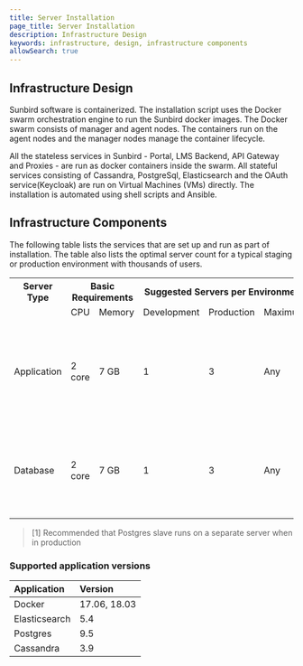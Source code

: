 ```yaml
---
title: Server Installation
page_title: Server Installation
description: Infrastructure Design
keywords: infrastructure, design, infrastructure components
allowSearch: true
---
```

 
## Infrastructure Design

Sunbird software is containerized. The installation script uses the Docker swarm orchestration engine to run the Sunbird docker images. The Docker swarm consists of manager and agent nodes. The containers run on the agent nodes and the manager nodes manage the container lifecycle.

All the stateless services in Sunbird - Portal, LMS Backend, API Gateway and Proxies - are run as docker containers inside the swarm. All stateful services consisting of Cassandra, PostgreSql, Elasticsearch and the OAuth service(Keycloak) are run on Virtual Machines (VMs) directly. The installation is automated using shell scripts and Ansible.

## Infrastructure Components

The following table lists the services that are set up and run as part of installation. The table also lists the optimal server count for a typical staging or production environment with thousands of users.

<table>
  <tr>
    <th style="width:20%;">Server Type</th>
    <th style="width:25%;", colspan = 2>Basic Requirements</th>
    <th style="width:35%;", colspan = 3>Suggested Servers per Environment</th>
    <th style="width:20%;">Services</th>
  </tr>
  <tr><td></td><td>CPU</td> <td>Memory</td><td>Development</td><td>Production</td><td>Maximum</td><td></td>
  </tr>
  <tr><td rowspan = 4> Application</td><td rowspan = 4>2 core</td><td rowspan = 4>7 GB</td><td rowspan = 4>1</td><td rowspan = 4>3</td><td rowspan = 4>Any</td><td> Docker Swarn Manager</td></tr>
  <tr><td>Docker Swarn Agent</td></tr>
  <tr><td>Keycloak</td></tr> 
  <tr><td>Badgr</td></tr>
  <tr><td rowspan = 4> Database</td><td rowspan=4>2 core</td><td rowspan = 4>7 GB</td><td rowspan=4>1</td><td rowspan = 4>3</td><td rowspan = 4>Any</td><td>Elastic Search </td></tr>
  <tr><td>Postgres Master </td></tr>
  <tr><td>Postgres Slave<sup>[1]</sup></td></tr> 
  <tr><td>Cassandra</td></tr>
</table> 

> [1] Recommended that Postgres slave runs on a separate server when in production

### Supported application versions

Application |Version
:----- |:--------
Docker | 17.06, 18.03
Elasticsearch | 5.4 
Postgres | 9.5 
Cassandra | 3.9 
